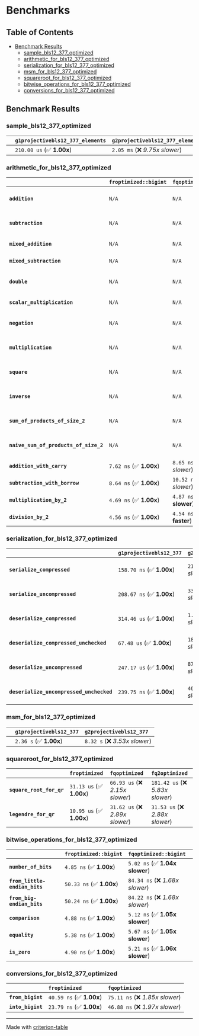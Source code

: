 # Benchmarks

## Table of Contents

- [Benchmark Results](#benchmark-results)
    - [sample_bls12_377_optimized](#sample_bls12_377_optimized)
    - [arithmetic_for_bls12_377_optimized](#arithmetic_for_bls12_377_optimized)
    - [serialization_for_bls12_377_optimized](#serialization_for_bls12_377_optimized)
    - [msm_for_bls12_377_optimized](#msm_for_bls12_377_optimized)
    - [squareroot_for_bls12_377_optimized](#squareroot_for_bls12_377_optimized)
    - [bitwise_operations_for_bls12_377_optimized](#bitwise_operations_for_bls12_377_optimized)
    - [conversions_for_bls12_377_optimized](#conversions_for_bls12_377_optimized)

## Benchmark Results

### sample_bls12_377_optimized

|        | `g1projectivebls12_377_elements`          | `g2projectivebls12_377_elements`           |
|:-------|:------------------------------------------|:------------------------------------------ |
|        | `210.00 us` (✅ **1.00x**)                 | `2.05 ms` (❌ *9.75x slower*)               |

### arithmetic_for_bls12_377_optimized

|                                       | `froptimized::bigint`          | `fqoptimized::bigint`           | `g1projectivebls12_377`          | `g2projectivebls12_377`          | `fq2optimized`                   | `fq12optimized`                   | `fqoptimized`                     | `froptimized`                     |
|:--------------------------------------|:-------------------------------|:--------------------------------|:---------------------------------|:---------------------------------|:---------------------------------|:----------------------------------|:----------------------------------|:--------------------------------- |
| **`addition`**                        | `N/A`                          | `N/A`                           | `1.24 us` (✅ **1.00x**)          | `4.56 us` (❌ *3.69x slower*)     | `23.06 ns` (🚀 **53.68x faster**) | `190.40 ns` (🚀 **6.50x faster**)  | `12.48 ns` (🚀 **99.17x faster**)  | `8.71 ns` (🚀 **142.07x faster**)  |
| **`subtraction`**                     | `N/A`                          | `N/A`                           | `1.29 us` (✅ **1.00x**)          | `4.61 us` (❌ *3.58x slower*)     | `23.24 ns` (🚀 **55.43x faster**) | `159.63 ns` (🚀 **8.07x faster**)  | `12.78 ns` (🚀 **100.83x faster**) | `8.80 ns` (🚀 **146.37x faster**)  |
| **`mixed_addition`**                  | `N/A`                          | `N/A`                           | `903.27 ns` (✅ **1.00x**)        | `3.31 us` (❌ *3.66x slower*)     | `N/A`                            | `N/A`                             | `N/A`                             | `N/A`                             |
| **`mixed_subtraction`**               | `N/A`                          | `N/A`                           | `934.39 ns` (✅ **1.00x**)        | `3.35 us` (❌ *3.58x slower*)     | `N/A`                            | `N/A`                             | `N/A`                             | `N/A`                             |
| **`double`**                          | `N/A`                          | `N/A`                           | `609.41 ns` (✅ **1.00x**)        | `2.26 us` (❌ *3.70x slower*)     | `12.35 ns` (🚀 **49.33x faster**) | `67.33 ns` (🚀 **9.05x faster**)   | `7.13 ns` (🚀 **85.44x faster**)   | `5.92 ns` (🚀 **102.88x faster**)  |
| **`scalar_multiplication`**           | `N/A`                          | `N/A`                           | `340.84 us` (✅ **1.00x**)        | `1.18 ms` (❌ *3.45x slower*)     | `N/A`                            | `N/A`                             | `N/A`                             | `N/A`                             |
| **`negation`**                        | `N/A`                          | `N/A`                           | `N/A`                            | `N/A`                            | `22.38 ns` (❌ *3.63x slower*)    | `95.21 ns` (❌ *15.46x slower*)    | `18.31 ns` (❌ *2.97x slower*)     | `6.16 ns` (✅ **1.00x**)           |
| **`multiplication`**                  | `N/A`                          | `N/A`                           | `N/A`                            | `N/A`                            | `268.07 ns` (❌ *6.21x slower*)   | `7.18 us` (❌ *166.29x slower*)    | `75.99 ns` (❌ *1.76x slower*)     | `43.17 ns` (✅ **1.00x**)          |
| **`square`**                          | `N/A`                          | `N/A`                           | `N/A`                            | `N/A`                            | `239.94 ns` (❌ *6.57x slower*)   | `5.05 us` (❌ *138.22x slower*)    | `66.44 ns` (❌ *1.82x slower*)     | `36.52 ns` (✅ **1.00x**)          |
| **`inverse`**                         | `N/A`                          | `N/A`                           | `N/A`                            | `N/A`                            | `15.09 us` (❌ *2.14x slower*)    | `27.53 us` (❌ *3.90x slower*)     | `14.75 us` (❌ *2.09x slower*)     | `7.05 us` (✅ **1.00x**)           |
| **`sum_of_products_of_size_2`**       | `N/A`                          | `N/A`                           | `N/A`                            | `N/A`                            | `577.83 ns` (❌ *9.41x slower*)   | `14.64 us` (❌ *238.40x slower*)   | `117.67 ns` (❌ *1.92x slower*)    | `61.40 ns` (✅ **1.00x**)          |
| **`naive_sum_of_products_of_size_2`** | `N/A`                          | `N/A`                           | `N/A`                            | `N/A`                            | `565.92 ns` (❌ *6.18x slower*)   | `14.54 us` (❌ *158.91x slower*)   | `162.49 ns` (❌ *1.78x slower*)    | `91.50 ns` (✅ **1.00x**)          |
| **`addition_with_carry`**             | `7.62 ns` (✅ **1.00x**)        | `8.65 ns` (❌ *1.14x slower*)    | `N/A`                            | `N/A`                            | `N/A`                            | `N/A`                             | `N/A`                             | `N/A`                             |
| **`subtraction_with_borrow`**         | `8.64 ns` (✅ **1.00x**)        | `10.52 ns` (❌ *1.22x slower*)   | `N/A`                            | `N/A`                            | `N/A`                            | `N/A`                             | `N/A`                             | `N/A`                             |
| **`multiplication_by_2`**             | `4.69 ns` (✅ **1.00x**)        | `4.87 ns` (✅ **1.04x slower**)  | `N/A`                            | `N/A`                            | `N/A`                            | `N/A`                             | `N/A`                             | `N/A`                             |
| **`division_by_2`**                   | `4.56 ns` (✅ **1.00x**)        | `4.54 ns` (✅ **1.00x faster**)  | `N/A`                            | `N/A`                            | `N/A`                            | `N/A`                             | `N/A`                             | `N/A`                             |

### serialization_for_bls12_377_optimized

|                                          | `g1projectivebls12_377`          | `g2projectivebls12_377`          | `froptimized`                      | `fqoptimized`                      | `fq2optimized`                      | `fq12optimized`                   |
|:-----------------------------------------|:---------------------------------|:---------------------------------|:-----------------------------------|:-----------------------------------|:------------------------------------|:--------------------------------- |
| **`serialize_compressed`**               | `158.70 ns` (✅ **1.00x**)        | `219.51 ns` (❌ *1.38x slower*)   | `30.79 ns` (🚀 **5.15x faster**)    | `55.42 ns` (🚀 **2.86x faster**)    | `109.99 ns` (✅ **1.44x faster**)    | `706.02 ns` (❌ *4.45x slower*)    |
| **`serialize_uncompressed`**             | `208.67 ns` (✅ **1.00x**)        | `337.77 ns` (❌ *1.62x slower*)   | `32.72 ns` (🚀 **6.38x faster**)    | `55.42 ns` (🚀 **3.77x faster**)    | `110.07 ns` (🚀 **1.90x faster**)    | `706.82 ns` (❌ *3.39x slower*)    |
| **`deserialize_compressed`**             | `314.46 us` (✅ **1.00x**)        | `1.06 ms` (❌ *3.37x slower*)     | `51.63 ns` (🚀 **6090.69x faster**) | `92.75 ns` (🚀 **3390.59x faster**) | `209.56 ns` (🚀 **1500.56x faster**) | `1.27 us` (🚀 **248.22x faster**)  |
| **`deserialize_compressed_unchecked`**   | `67.48 us` (✅ **1.00x**)         | `182.30 us` (❌ *2.70x slower*)   | `51.61 ns` (🚀 **1307.65x faster**) | `92.76 ns` (🚀 **727.49x faster**)  | `209.73 ns` (🚀 **321.77x faster**)  | `1.27 us` (🚀 **53.27x faster**)   |
| **`deserialize_uncompressed`**           | `247.17 us` (✅ **1.00x**)        | `875.41 us` (❌ *3.54x slower*)   | `51.60 ns` (🚀 **4790.35x faster**) | `92.97 ns` (🚀 **2658.63x faster**) | `209.83 ns` (🚀 **1177.99x faster**) | `1.27 us` (🚀 **194.85x faster**)  |
| **`deserialize_uncompressed_unchecked`** | `239.75 ns` (✅ **1.00x**)        | `464.34 ns` (❌ *1.94x slower*)   | `51.58 ns` (🚀 **4.65x faster**)    | `93.10 ns` (🚀 **2.58x faster**)    | `209.94 ns` (✅ **1.14x faster**)    | `1.27 us` (❌ *5.30x slower*)      |

### msm_for_bls12_377_optimized

|        | `g1projectivebls12_377`          | `g2projectivebls12_377`           |
|:-------|:---------------------------------|:--------------------------------- |
|        | `2.36 s` (✅ **1.00x**)           | `8.32 s` (❌ *3.53x slower*)       |

### squareroot_for_bls12_377_optimized

|                          | `froptimized`            | `fqoptimized`                   | `fq2optimized`                    |
|:-------------------------|:-------------------------|:--------------------------------|:--------------------------------- |
| **`square_root_for_qr`** | `31.13 us` (✅ **1.00x**) | `66.93 us` (❌ *2.15x slower*)   | `181.42 us` (❌ *5.83x slower*)    |
| **`legendre_for_qr`**    | `10.95 us` (✅ **1.00x**) | `31.62 us` (❌ *2.89x slower*)   | `31.53 us` (❌ *2.88x slower*)     |

### bitwise_operations_for_bls12_377_optimized

|                               | `froptimized::bigint`          | `fqoptimized::bigint`            |
|:------------------------------|:-------------------------------|:-------------------------------- |
| **`number_of_bits`**          | `4.85 ns` (✅ **1.00x**)        | `5.02 ns` (✅ **1.04x slower**)   |
| **`from_little-endian_bits`** | `50.33 ns` (✅ **1.00x**)       | `84.34 ns` (❌ *1.68x slower*)    |
| **`from_big-endian_bits`**    | `50.24 ns` (✅ **1.00x**)       | `84.22 ns` (❌ *1.68x slower*)    |
| **`comparison`**              | `4.88 ns` (✅ **1.00x**)        | `5.12 ns` (✅ **1.05x slower**)   |
| **`equality`**                | `5.38 ns` (✅ **1.00x**)        | `5.67 ns` (✅ **1.05x slower**)   |
| **`is_zero`**                 | `4.90 ns` (✅ **1.00x**)        | `5.21 ns` (✅ **1.06x slower**)   |

### conversions_for_bls12_377_optimized

|                   | `froptimized`            | `fqoptimized`                    |
|:------------------|:-------------------------|:-------------------------------- |
| **`from_bigint`** | `40.59 ns` (✅ **1.00x**) | `75.11 ns` (❌ *1.85x slower*)    |
| **`into_bigint`** | `23.79 ns` (✅ **1.00x**) | `46.88 ns` (❌ *1.97x slower*)    |

---
Made with [criterion-table](https://github.com/nu11ptr/criterion-table)

